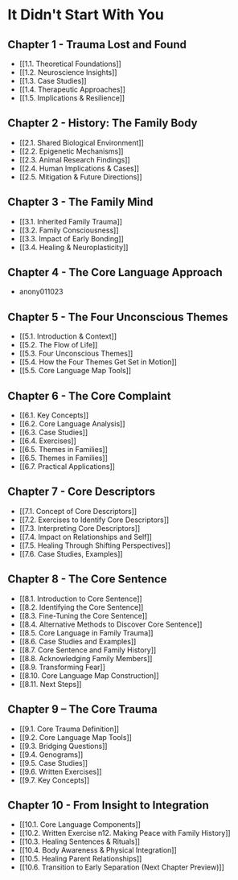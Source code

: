 # It Didn't Start With You
## Chapter 1 - Trauma Lost and Found
- [[1.1. Theoretical Foundations]]
- [[1.2. Neuroscience Insights]]
- [[1.3. Case Studies]]
- [[1.4. Therapeutic Approaches]]
- [[1.5. Implications & Resilience]]

## Chapter 2 - History: The Family Body
- [[2.1. Shared Biological Environment]]
- [[2.2. Epigenetic Mechanisms]]
- [[2.3. Animal Research Findings]]
- [[2.4. Human Implications & Cases]]
- [[2.5. Mitigation & Future Directions]]

## Chapter 3 - The Family Mind
- [[3.1. Inherited Family Trauma]]
- [[3.2. Family Consciousness]]
- [[3.3. Impact of Early Bonding]]
- [[3.4. Healing & Neuroplasticity]]

## Chapter 4 - The Core Language Approach 
- anony011023

## Chapter 5 - The Four Unconscious Themes
- [[5.1. Introduction & Context]]
- [[5.2. The Flow of Life]]
- [[5.3. Four Unconscious Themes]]
- [[5.4. How the Four Themes Get Set in Motion]]
- [[5.5. Core Language Map Tools]]

## Chapter 6 - The Core Complaint
- [[6.1. Key Concepts]]
- [[6.2. Core Language Analysis]]
- [[6.3. Case Studies]]
- [[6.4. Exercises]]
- [[6.5. Themes in Families]]
- [[6.5. Themes in Families]]
- [[6.7. Practical Applications]]

## Chapter 7 - Core Descriptors
- [[7.1. Concept of Core Descriptors]]
- [[7.2. Exercises to Identify Core Descriptors]]
- [[7.3. Interpreting Core Descriptors]]
- [[7.4. Impact on Relationships and Self]]
- [[7.5. Healing Through Shifting Perspectives]]
- [[7.6. Case Studies, Examples]]

## Chapter 8 - The Core Sentence
- [[8.1. Introduction to Core Sentence]]
- [[8.2. Identifying the Core Sentence]]
- [[8.3. Fine-Tuning the Core Sentence]]
- [[8.4. Alternative Methods to Discover Core Sentence]]
- [[8.5. Core Language in Family Trauma]]
- [[8.6. Case Studies and Examples]]
- [[8.7. Core Sentence and Family History]]
- [[8.8. Acknowledging Family Members]]
- [[8.9. Transforming Fear]]
- [[8.10. Core Language Map Construction]]
- [[8.11. Next Steps]]

## Chapter 9 – The Core Trauma

- [[9.1. Core Trauma Definition]]
- [[9.2. Core Language Map Tools]]
- [[9.3. Bridging Questions]]
- [[9.4. Genograms]]
- [[9.5. Case Studies]]
- [[9.6. Written Exercises]]
- [[9.7. Key Concepts]]

## Chapter 10 - From Insight to Integration
- [[10.1. Core Language Components]]
- [[10.2. Written Exercise n12. Making Peace with Family History]]
- [[10.3. Healing Sentences & Rituals]]
- [[10.4. Body Awareness & Physical Integration]]
- [[10.5. Healing Parent Relationships]]
- [[10.6. Transition to Early Separation (Next Chapter Preview)]]
